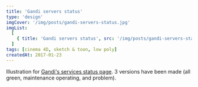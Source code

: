 ```yaml
---
title: 'Gandi servers status'
type: 'design'
imgCover: '/img/posts/gandi-servers-status.jpg'
imgList:
  [
    { title: 'Gandi servers status', src: '/img/posts/gandi-servers-status_1.jpg' },
  ]
tags: [cinema 4D, sketch & toon, low poly]
createdAt: 2017-01-23
---
```


Illustration for [Gandi's services status page](https://status.gandi.net/). 3 versions have been made (all green, maintenance operating, and problem).
<!--more-->